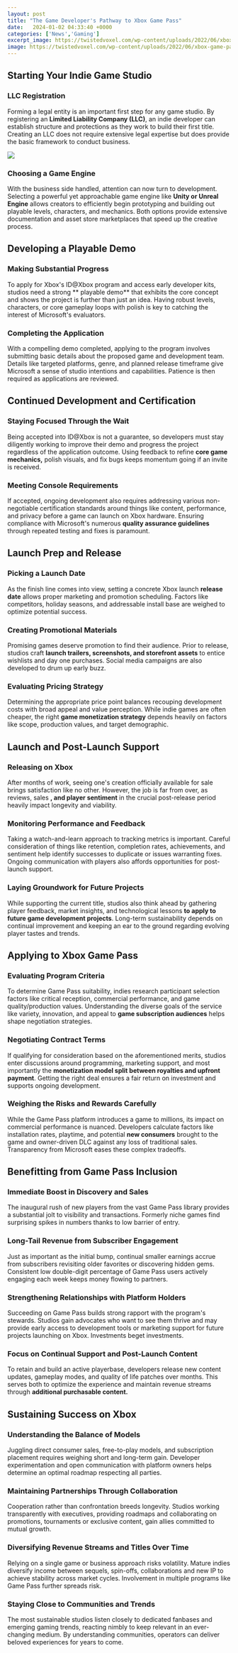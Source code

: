 ```yaml
---
layout: post
title: "The Game Developer's Pathway to Xbox Game Pass"
date:   2024-01-02 04:33:40 +0000
categories: ['News','Gaming']
excerpt_image: https://twistedvoxel.com/wp-content/uploads/2022/06/xbox-game-pass-2023-1536x864.jpg
image: https://twistedvoxel.com/wp-content/uploads/2022/06/xbox-game-pass-2023-1536x864.jpg
---
```


##  Starting Your Indie Game Studio
### LLC Registration
Forming a legal entity is an important first step for any game studio. By registering an **Limited Liability Company (LLC)**, an indie developer can establish structure and protections as they work to build their first title. Creating an LLC does not require extensive legal expertise but does provide the basic framework to conduct business.

![](https://twistedvoxel.com/wp-content/uploads/2022/06/xbox-game-pass-2023-1536x864.jpg)
### Choosing a Game Engine
With the business side handled, attention can now turn to development. Selecting a powerful yet approachable game engine like **Unity or Unreal Engine** allows creators to efficiently begin prototyping and building out playable levels, characters, and mechanics. Both options provide extensive documentation and asset store marketplaces that speed up the creative process.
##  Developing a Playable Demo
### Making Substantial Progress
To apply for Xbox's ID@Xbox program and access early developer kits, studios need a strong ** playable demo** that exhibits the core concept and shows the project is further than just an idea. Having robust levels, characters, or core gameplay loops with polish is key to catching the interest of Microsoft's evaluators.
### Completing the Application
With a compelling demo completed, applying to the program involves submitting basic details about the proposed game and development team. Details like targeted platforms, genre, and planned release timeframe give Microsoft a sense of studio intentions and capabilities. Patience is then required as applications are reviewed.
##  Continued Development and Certification 
### Staying Focused Through the Wait
Being accepted into ID@Xbox is not a guarantee, so developers must stay diligently working to improve their demo and progress the project regardless of the application outcome. Using feedback to refine **core game mechanics,** polish visuals, and fix bugs keeps momentum going if an invite is received. 
### Meeting Console Requirements   
If accepted, ongoing development also requires addressing various non-negotiable certification standards around things like content, performance, and privacy before a game can launch on Xbox hardware. Ensuring compliance with Microsoft's numerous  **quality assurance guidelines** through repeated testing and fixes is paramount.
##  Launch Prep and Release
### Picking a Launch Date
As the finish line comes into view, setting a concrete Xbox launch **release date** allows proper marketing and promotion scheduling. Factors like competitors, holiday seasons, and addressable install base are weighed to optimize potential success. 
### Creating Promotional Materials
Promising games deserve promotion to find their audience. Prior to release, studios craft **launch trailers, screenshots, and storefront assets** to entice wishlists and day one purchases. Social media campaigns are also developed to drum up early buzz. 
### Evaluating Pricing Strategy  
Determining the appropriate price point balances recouping development costs with broad appeal and value perception. While indie games are often cheaper, the right **game monetization strategy** depends heavily on factors like scope, production values, and target demographic. 
##  Launch and Post-Launch Support
### Releasing on Xbox 
After months of work, seeing one's creation officially available for sale brings satisfaction like no other. However, the job is far from over, as reviews, sales **, and player sentiment** in the crucial post-release period heavily impact longevity and viability.  
### Monitoring Performance and Feedback
Taking a watch-and-learn approach to tracking metrics is important. Careful consideration of things like retention, completion rates, achievements, and sentiment help identify successes to duplicate or issues warranting fixes. Ongoing communication with players also affords opportunities for post-launch support.
### Laying Groundwork for Future Projects  
While supporting the current title, studios also think ahead by gathering player feedback, market insights, and technological lessons **to apply to future game development projects**. Long-term sustainability depends on continual improvement and keeping an ear to the ground regarding evolving player tastes and trends.
##  Applying to Xbox Game Pass
### Evaluating Program Criteria  
To determine Game Pass suitability, indies research participant selection factors like critical reception, commercial performance, and game quality/production values. Understanding the diverse goals of the service like variety, innovation, and appeal to **game subscription audiences** helps shape negotiation strategies.
### Negotiating Contract Terms
If qualifying for consideration based on the aforementioned merits, studios enter discussions around programming, marketing support, and most importantly the **monetization model split between royalties and upfront payment**. Getting the right deal ensures a fair return on investment and supports ongoing development.  
### Weighing the Risks and Rewards Carefully
While the Game Pass platform introduces a game to millions, its impact on commercial performance is nuanced. Developers calculate factors like installation rates, playtime, and potential **new consumers** brought to the game and owner-driven DLC against any loss of traditional sales. Transparency from Microsoft eases these complex tradeoffs.
##  Benefitting from Game Pass Inclusion 
### Immediate Boost in Discovery and Sales  
The inaugural rush of new players from the vast Game Pass library provides a substantial jolt to visibility and transactions. Formerly niche games find surprising spikes in numbers thanks to low barrier of entry.
### Long-Tail Revenue from Subscriber Engagement
Just as important as the initial bump, continual smaller earnings accrue from subscribers revisiting older favorites or discovering hidden gems. Consistent low double-digit percentage of Game Pass users actively engaging each week keeps money flowing to partners.
### Strengthening Relationships with Platform Holders  
Succeeding on Game Pass builds strong rapport with the program's stewards. Studios gain advocates who want to see them thrive and may provide early access to development tools or marketing support for future projects launching on Xbox. Investments beget investments. 
### Focus on Continual Support and Post-Launch Content
To retain and build an active playerbase, developers release new content updates, gameplay modes, and quality of life patches over months. This serves both to optimize the experience and maintain revenue streams through **additional purchasable content.**
##  Sustaining Success on Xbox
### Understanding the Balance of Models
Juggling direct consumer sales, free-to-play models, and subscription placement requires weighing short and long-term gain. Developer experimentation and open communication with platform owners helps determine an optimal roadmap respecting all parties.
### Maintaining Partnerships Through Collaboration  
Cooperation rather than confrontation breeds longevity. Studios working transparently with executives, providing roadmaps and collaborating on promotions, tournaments or exclusive content, gain allies committed to mutual growth. 
### Diversifying Revenue Streams and Titles Over Time
Relying on a single game or business approach risks volatility. Mature indies diversify income between sequels, spin-offs, collaborations and new IP to achieve stability across market cycles. Involvement in multiple programs like Game Pass further spreads risk.
### Staying Close to Communities and Trends
The most sustainable studios listen closely to dedicated fanbases and emerging gaming trends, reacting nimbly to keep relevant in an ever-changing medium. By understanding communities, operators can deliver beloved experiences for years to come.